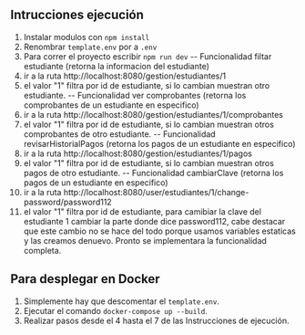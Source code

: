 ## Intrucciones ejecución

1. Instalar modulos con `npm install`
2. Renombrar `template.env` por a `.env`
3. Para correr el proyecto escribir `npm run dev`
-- Funcionalidad filtar estudiante (retorna la informacion del estudiante)
4. ir a la ruta http://localhost:8080/gestion/estudiantes/1
5. el valor "1" filtra por id de estudiante, si lo cambian muestran otro estudiante.
-- Funcionalidad ver comprobantes  (retorna los comprobantes de un estudiante en especifico)
6. ir a la ruta http://localhost:8080/gestion/estudiantes/1/comprobantes
7. el valor "1" filtra por id de estudiante, si lo cambian muestran otros comprobantes de otro estudiante.
-- Funcionalidad revisarHistorialPagos  (retorna los pagos de un estudiante en especifico)
6. ir a la ruta http://localhost:8080/gestion/estudiantes/1/pagos
7. el valor "1" filtra por id de estudiante, si lo cambian muestran otros pagos de otro estudiante.
-- Funcionalidad cambiarClave  (retorna los pagos de un estudiante en especifico)
6. ir a la ruta http://localhost:8080/user/estudiantes/1/change-password/password112
7. el valor "1" filtra por id de estudiante, para camibiar la clave del estudiante 1 cambiar la parte donde dice password112, cabe destacar
que este cambio no se hace del todo porque usamos variables estaticas y las creamos denuevo. Pronto se implementara la funcionalidad completa.
## Para desplegar en Docker
1. Simplemente hay que descomentar el `template.env`.
2. Ejecutar el comando `docker-compose up --build`.
3. Realizar pasos desde el 4 hasta el 7 de las Instrucciones de ejecución.